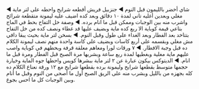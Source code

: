 ◀︎ شاي أخضر بالليمون قبل النوم 
◀ ︎جنزبيل فريش أقطعه شرايح واحطه على لتر ماية مغلي وبعدين أغليه تاني لمدة ١٠ دقائق وبعد كده اضيف عليه ليمونة متقطعة شرائح واشرب منه بين الوجبات وممكن قبل ما انام برده. 
◀ وصفة خل التفاح بحط في الماج بتاعي قيمة كوباية الا ربع كده ماية وبضيف عليها قد غطاء ونصف كده من خل التفاح بتتاخد بعد الفطار وبعد الغداء على طول وقبل النوم. 
◀ بسخن لتر ماية بحيث يبقا دافي مش مغلي وبقسمه على أربع كاسات وبضيف على كاسة واحدة منهم نصف ليمونة الكلام ده قبل وجبة الافطار. 
◀ ٧ ورقات لورا ومعاهم معلقة قرفة وبحطهم في كوباية واصب عليهم ماية مغلية وبغطيها لمدة ربع ساعة وبشربها مرة الصبح قبل الفطار ومرة قبل ما انام. 
◀ الديتوكس بيكون عبارة عن ٢ لتر ماية ببشرها كويس واحطها جوه الماية  وخيارة حجمها متوسط بقطعها شرايح وليمونة برده بقطعها شرايح  مع ١٢ ورقة نعناع الكلام ده كله بجهزه من بالليل وبشرب منه على الريق الصبح أول ما أصحى من النوم وقبل ما أنام وبين الوجبات كل ما احس بجوع. 


